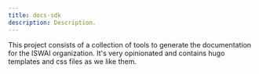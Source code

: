 ```yaml
---
title: docs-sdk
description: Description.
---
```


This project consists of a collection of tools to generate the documentation
for the ISWAI organization. It's very opinionated and contains hugo templates
and css files as we like them.
